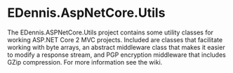 # EDennis.AspNetCore.Utils
The EDennis.ASPNetCore.Utils project contains some utility classes for working ASP.NET Core 2 MVC projects.  Included are classes that facilitate working with byte arrays, an abstract middleware class that makes it easier to modify a response stream, and PGP encryption middleware that includes GZip compression.  For more information see the wiki.
